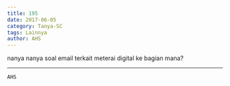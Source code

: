 ```yaml
---
title: 195
date: 2017-06-05
category: Tanya-SC
tags: Lainnya
author: AHS
---
```


nanya nanya soal email terkait meterai digital ke bagian mana?

---



`AHS`
